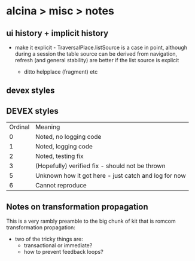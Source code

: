 # alcina > misc > notes

## ui history + implicit history

- make it explicit - TraversalPlace.listSource is a case in point, although during a session the table source can be
  derived from navigation, refresh (and general stability) are better if the list source is explicit

  - ditto helpplace (fragment) etc

## devex styles

 <h2>DEVEX styles</h2>
  <table>
  <tr>
  <td>Ordinal</td>
  <td>Meaning</td>
  </tr>
  <tr>
  <td>0</td>
  <td>Noted, no logging code</td>
  </tr>
  <tr>
  <td>1</td>
  <td>Noted, logging code</td>
  </tr>
  
  <tr>
  <td>2</td>
  <td>Noted, testing fix</td>
  </tr>
  <tr>
  <td>3</td>
  <td>(Hopefully) verified fix - should not be thrown</td>
  </tr>
  <tr>
  <td>5</td>
  <td>Unknown how it got here - just catch and log for now</td>
  </tr>
  <tr>
  <td>6</td>
  <td>Cannot reproduce</td>
  </tr>
  </table>

## Notes on transformation propagation

This is a very rambly preamble to the big chunk of kit that is romcom transformation propagation:

- two of the tricky things are:
  - transactional or immediate?
  - how to prevent feedback loops?
